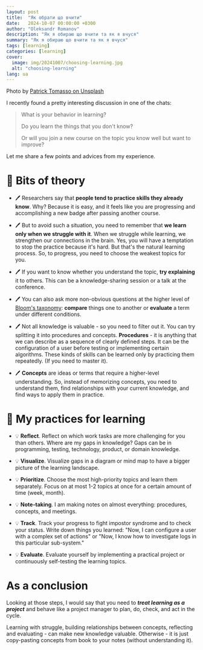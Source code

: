 ```yaml
---
layout: post
title:  "Як обрати що вчити"
date:   2024-10-07 00:00:00 +0300
author: "Oleksandr Romanov"
description: "Як я обираю що вчити та як я вчуся"
summary: "Як я обираю що вчити та як я вчуся"
tags: [learning]
categories: [learning]
cover:
  image: img/20241007/choosing-learning.jpg
  alt: "choosing-learning"
lang: ua
---
```


Photo by [Patrick Tomasso on Unsplash](https://unsplash.com/@impatrickt?utm_content=creditCopyText&utm_medium=referral&utm_source=unsplash)

I recently found a pretty interesting discussion in one of the chats: 

> What is your behavior in learning? 
> 
> Do you learn the things that you don't know? 
> 
> Or will you join a new course on the topic you know well but want to improve?

Let me share a few points and advices from my experience. 

# 🔖 Bits of theory

- 🖊️ Researchers say that **people tend to practice skills they already know**. Why? Because it is easy, and it feels like you are progressing and accomplishing a new badge after passing another course.

- 🖊️ But to avoid such a situation, you need to remember that **we learn only when we struggle with it**. When we struggle while learning, we strengthen our connections in the brain. Yes, you will have a temptation to stop the practice because it's hard. But that's the natural learning process. So, to progress, you need to choose the weakest topics for you. 

- 🖊️ If you want to know whether you understand the topic, **try explaining** it to others. This can be a knowledge-sharing session or a talk at the conference.

- 🖊️ You can also ask more non-obvious questions at the higher level of [Bloom's taxonomy](https://cft.vanderbilt.edu/guides-sub-pages/blooms-taxonomy/): **compare** things one to another or **evaluate** a term under different conditions. 

- 🖊️ Not all knowledge is valuable - so you need to filter out it. You can try splitting it into procedures and concepts. **Procedures** - it is anything that we can describe as a sequence of clearly defined steps. It can be the configuration of a user before testing or implementing certain algorithms. These kinds of skills can be learned only by practicing them repeatedly. (If you need to master it).

- 🖊️ **Concepts** are ideas or terms that require a higher-level understanding. So, instead of memorizing concepts, you need to understand them, find relationships with your current knowledge, and find ways to apply them in practice. 

# 🤔 My practices for learning

- 💡 **Reflect**. Reflect on which work tasks are more challenging for you than others. Where are my gaps in knowledge? Gaps can be in programming, testing, technology, product, or domain knowledge.

- 💡 **Visualize**. Visualize gaps in a diagram or mind map to have a bigger picture of the learning landscape. 

- 💡 **Prioritize**. Choose the most high-priority topics and learn them separately. Focus on at most 1-2 topics at once for a certain amount of time (week, month). 

- 💡 **Note-taking**. I am making notes on almost everything: procedures, concepts, and meetings.

- 💡 **Track**. Track your progress to fight impostor syndrome and to check your status. Write down things you learned: "Now, I can configure a user with a complex set of actions" or "Now, I know how to investigate logs in this particular sub-system."

- 💡 **Evaluate**. Evaluate yourself by implementing a practical project or continuously self-testing the learning topics. 

# As a conclusion

Looking at those steps, I would say that you need to ***treat learning as a project*** and behave like a project manager to plan, do, check, and act in the cycle.

Learning with struggle, building relationships between concepts, reflecting and evaluating - can make new knowledge valuable. Otherwise - it is just copy-pasting concepts from book to your notes (without understanding it).